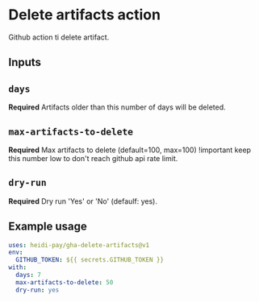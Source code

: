 # Delete artifacts action

Github action ti delete artifact.

## Inputs

## `days`

**Required** Artifacts older than this number of days will be deleted.

## `max-artifacts-to-delete`

**Required** Max artifacts to delete (default=100, max=100) !important keep this number low to don't reach github api rate limit.

## `dry-run`

**Required** Dry run 'Yes' or 'No' (defaulf: yes).

## Example usage

```yml
uses: heidi-pay/gha-delete-artifacts@v1
env:
  GITHUB_TOKEN: ${{ secrets.GITHUB_TOKEN }}
with:
  days: 7
  max-artifacts-to-delete: 50
  dry-run: yes
```
